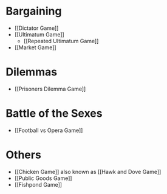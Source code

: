 # Bargaining
- [[Dictator Game]] 
- [[Ultimatum Game]]
	- [[Repeated Ultimatum Game]]
- [[Market Game]]

# Dilemmas
- [[Prisoners Dilemma Game]]

# Battle of the Sexes
- [[Football vs Opera Game]]

# Others
- [[Chicken Game]] also known as [[Hawk and Dove Game]]
- [[Public Goods Game]]
- [[Fishpond Game]]